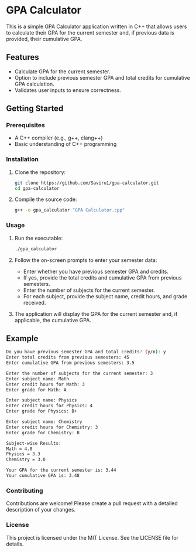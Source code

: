 # GPA Calculator

This is a simple GPA Calculator application written in C++ that allows users to calculate their GPA for the current semester and, if previous data is provided, their cumulative GPA.

## Features

- Calculate GPA for the current semester.
- Option to include previous semester GPA and total credits for cumulative GPA calculation.
- Validates user inputs to ensure correctness.

## Getting Started

### Prerequisites

- A C++ compiler (e.g., g++, clang++)
- Basic understanding of C++ programming

### Installation

1. Clone the repository:
    ```sh
    git clone https://github.com/Saviru1/gpa-calculator.git
    cd gpa-calculator
    ```

2. Compile the source code:
    ```sh
    g++ -o gpa_calculator "GPA Calculator.cpp"
    ```

### Usage

1. Run the executable:
    ```sh
    ./gpa_calculator
    ```

2. Follow the on-screen prompts to enter your semester data:
    - Enter whether you have previous semester GPA and credits.
    - If yes, provide the total credits and cumulative GPA from previous semesters.
    - Enter the number of subjects for the current semester.
    - For each subject, provide the subject name, credit hours, and grade received.

3. The application will display the GPA for the current semester and, if applicable, the cumulative GPA.

## Example

```sh
Do you have previous semester GPA and total credits? (y/n): y
Enter total credits from previous semesters: 45
Enter cumulative GPA from previous semesters: 3.5

Enter the number of subjects for the current semester: 3
Enter subject name: Math
Enter credit hours for Math: 3
Enter grade for Math: A

Enter subject name: Physics
Enter credit hours for Physics: 4
Enter grade for Physics: B+

Enter subject name: Chemistry
Enter credit hours for Chemistry: 3
Enter grade for Chemistry: B

Subject-wise Results:
Math = 4.0
Physics = 3.3
Chemistry = 3.0

Your GPA for the current semester is: 3.44
Your cumulative GPA is: 3.48
```

### Contributing
Contributions are welcome! Please create a pull request with a detailed description of your changes.

### License
This project is licensed under the MIT License. See the LICENSE file for details.
